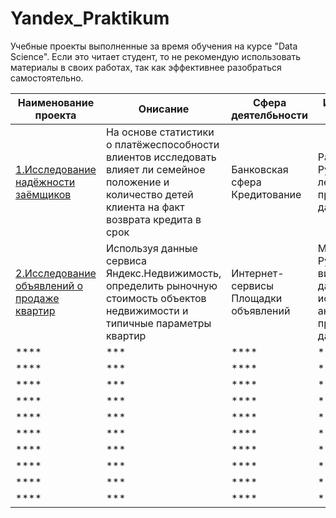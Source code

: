 # Yandex_Praktikum
Учебные проекты выполненные за время обучения на курсе  "Data Science".
Если это читает студент, то не рекомендую использовать материалы в своих работах, так как эффективнее разобраться самостоятельно.

|Наименование проекта|Онисание|Сфера деятелбьности|Использованные инструменты|
|-----|------|-------|------|
|[1.Исследование надёжности заёмщиков](https://github.com/EvgeniiMileshin/Yandex_Praktikum/blob/master/Исследование%20надёжности%20заёмщиков.ipynb)|На основе статистики о платёжеспособности влиентов исследовать влияет ли семейное положение и количество детей клиента на факт возврата кредита в срок |Банковская сфера Кредитование|Pandas PyMystem3 Python лемматизация предобработка данных|
|[2.Исследование объявлений о продаже квартир]()|Используя данные сервиса Яндекс.Недвижимость, определить рыночную стоимость объектов недвижимости и типичные параметры квартир |Интернет-сервисы Площадки объявлений|Matplotlib Pandas Python визуализация данных исследовательский анализ данных предобработка данных|
|****|***|****|****|****|
|****|***|****|****|****|
|****|***|****|****|****|
|****|***|****|****|****|
|****|***|****|****|****|
|****|***|****|****|****|
|****|***|****|****|****|
|****|***|****|****|****|
|****|***|****|****|****|
|****|***|****|****|****|
